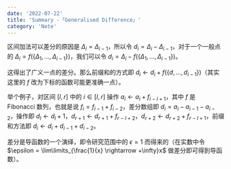 ```yaml
---
date: '2022-07-22'
title: 'Summary -「Generalised Difference」'
category: 'Note'
---
```


区间加法可以差分的原因是 $\Delta_i = \Delta_{i-1}$，所以令 $\textit{d}_i = \Delta_i-\Delta_{i-1}$，对于一个一般点的 $\Delta_i = f(\{\Delta_1, \dots, \Delta_{i-1}\})$，我们可以令 $\textit{d}_i = \Delta_i-f(\{\Delta_1, \dots, \Delta_{i-1}\})$。

这得出了广义一点的差分。那么前缀和的方式即 $\textit{d}_i \gets d_i+f(\{d, \dots, d_{i-1}\})$（其实这里的 $f$ 改为下标的函数可能更准确一点）。

举个例子，对区间 $[l, r]$ 中的 $i \in [l, r]$ 操作 $a_i \gets a_i+f_{i-l+1}$，其中 $f$ 是 Fibonacci 数列，也就是说 $f_i = f_{i-1}+f_{i-2}$，差分数组即 $d_i = a_i-a_{i-1}-a_{i-2}$，操作即 $d_l \gets d_l+1$，$d_{r+1} \gets d_{r+1}+f_{r-l+2}$，$d_{r+2} \gets d_{r+2}+f_{r-l+1}$，前缀和方法即 $d_i \gets d_i+d_{i-1}+d_{i-2}$。

差分是导函数的一个演绎，即令研究范围中的 $\epsilon = 1$ 而得来的（在实数中令 $\epsilon = \lim\limits_{\frac{1}{x} \rightarrow +\infty}x$ 做差分即可得到导函数）。